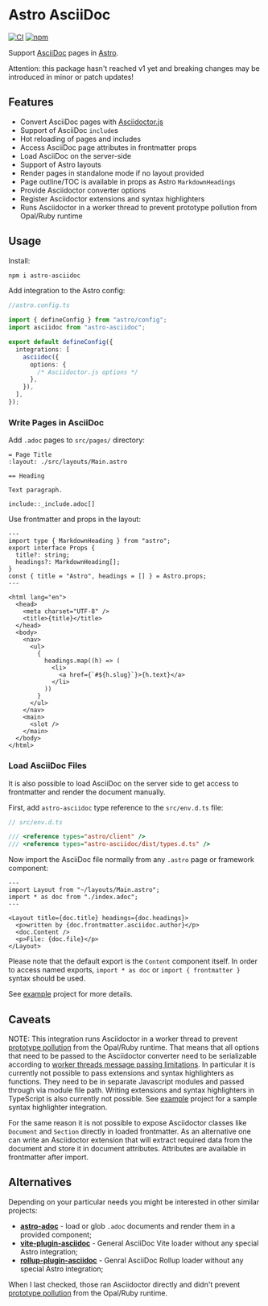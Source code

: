 # Astro AsciiDoc

[![CI](https://github.com/shishkin/astro-asciidoc/actions/workflows/ci.yaml/badge.svg)](https://github.com/shishkin/astro-asciidoc/actions/workflows/ci.yaml)
[![npm](https://img.shields.io/npm/v/astro-asciidoc)](https://www.npmjs.com/package/astro-asciidoc)

Support [AsciiDoc](https://docs.asciidoctor.org/asciidoc/latest/) pages in [Astro](https://astro.build).

Attention: this package hasn't reached v1 yet and breaking changes may be introduced in minor or patch updates!

## Features

- Convert AsciiDoc pages with [Asciidoctor.js](https://docs.asciidoctor.org/asciidoctor.js/latest/)
- Support of AsciiDoc `include`s
- Hot reloading of pages and includes
- Access AsciiDoc page attributes in frontmatter props
- Load AsciiDoc on the server-side
- Support of Astro layouts
- Render pages in standalone mode if no layout provided
- Page outline/TOC is available in props as Astro `MarkdownHeadings`
- Provide Asciidoctor converter options
- Register Asciidoctor extensions and syntax highlighters
- Runs Asciidoctor in a worker thread to prevent prototype pollution from Opal/Ruby runtime

## Usage

Install:

```bash
npm i astro-asciidoc
```

Add integration to the Astro config:

```typescript
//astro.config.ts

import { defineConfig } from "astro/config";
import asciidoc from "astro-asciidoc";

export default defineConfig({
  integrations: [
    asciidoc({
      options: {
        /* Asciidoctor.js options */
      },
    }),
  ],
});
```

### Write Pages in AsciiDoc

Add `.adoc` pages to `src/pages/` directory:

```asciidoc
= Page Title
:layout: ./src/layouts/Main.astro

== Heading

Text paragraph.

include::_include.adoc[]
```

Use frontmatter and props in the layout:

```astro
---
import type { MarkdownHeading } from "astro";
export interface Props {
  title?: string;
  headings?: MarkdownHeading[];
}
const { title = "Astro", headings = [] } = Astro.props;
---

<html lang="en">
  <head>
    <meta charset="UTF-8" />
    <title>{title}</title>
  </head>
  <body>
    <nav>
      <ul>
        {
          headings.map((h) => (
            <li>
              <a href={`#${h.slug}`}>{h.text}</a>
            </li>
          ))
        }
      </ul>
    </nav>
    <main>
      <slot />
    </main>
  </body>
</html>
```

### Load AsciiDoc Files

It is also possible to load AsciiDoc on the server side to get access to frontmatter and render the document manually.

First, add `astro-asciidoc` type reference to the `src/env.d.ts` file:

```typescript
// src/env.d.ts

/// <reference types="astro/client" />
/// <reference types="astro-asciidoc/dist/types.d.ts" />
```

Now import the AsciiDoc file normally from any `.astro` page or framework component:

```astro
---
import Layout from "~/layouts/Main.astro";
import * as doc from "./index.adoc";
---

<Layout title={doc.title} headings={doc.headings}>
  <p>written by {doc.frontmatter.asciidoc.author}</p>
  <doc.Content />
  <p>File: {doc.file}</p>
</Layout>
```

Please note that the default export is the `Content` component itself.
In order to access named exports, `import * as doc` or `import { frontmatter }` syntax should be used.

See [example](./example/) project for more details.

## Caveats

NOTE: This integration runs Asciidoctor in a worker thread to prevent [prototype pollution](https://github.com/shishkin/astro-asciidoc/issues/3) from the Opal/Ruby runtime.
That means that all options that need to be passed to the Asciidoctor converter need to be serializable according to [worker threads message passing limitations](https://developer.mozilla.org/en-US/docs/Web/API/Web_Workers_API/Structured_clone_algorithm).
In particular it is currently not possible to pass extensions and syntax highlighters as functions.
They need to be in separate Javascript modules and passed through via module file path.
Writing extensions and syntax highlighters in TypeScript is also currently not possible.
See [example](./example/) project for a sample syntax highlighter integration.

For the same reason it is not possible to expose Asciidoctor classes like `Document` and `Section` directly in loaded frontmatter.
As an alternative one can write an Asciidoctor extension that will extract required data from the document and store it in document attributes.
Attributes are available in frontmatter after import.

## Alternatives

Depending on your particular needs you might be interested in other similar projects:

- [**astro-adoc**](https://github.com/devidw/astro-addons/tree/main/packages/astro-adoc) - load or glob `.adoc` documents and render them in a provided component;
- [**vite-plugin-asciidoc**](https://github.com/Djaler/vite-plugin-asciidoc) - General AsciiDoc Vite loader without any special Astro integration;
- [**rollup-plugin-asciidoc**](https://github.com/carlosvin/rollup-plugin-asciidoc) - Genral AsciiDoc Rollup loader without any special Astro integration;

When I last checked, those ran Asciidoctor directly and didn't prevent [prototype pollution](https://github.com/shishkin/astro-asciidoc/issues/3) from the Opal/Ruby runtime.
